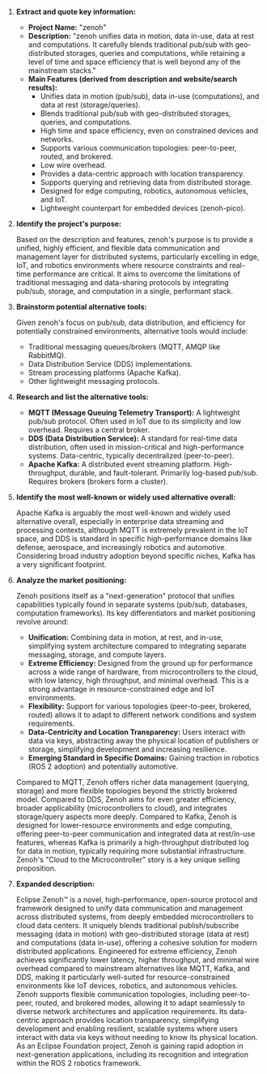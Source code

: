 1.  **Extract and quote key information:**

    *   **Project Name:** "zenoh"
    *   **Description:** "zenoh unifies data in motion, data in-use, data at rest and computations. It carefully blends traditional pub/sub with geo-distributed storages, queries and computations, while retaining a level of time and space efficiency that is well beyond any of the mainstream stacks."
    *   **Main Features (derived from description and website/search results):**
        *   Unifies data in motion (pub/sub), data in-use (computations), and data at rest (storage/queries).
        *   Blends traditional pub/sub with geo-distributed storages, queries, and computations.
        *   High time and space efficiency, even on constrained devices and networks.
        *   Supports various communication topologies: peer-to-peer, routed, and brokered.
        *   Low wire overhead.
        *   Provides a data-centric approach with location transparency.
        *   Supports querying and retrieving data from distributed storage.
        *   Designed for edge computing, robotics, autonomous vehicles, and IoT.
        *   Lightweight counterpart for embedded devices (zenoh-pico).

2.  **Identify the project's purpose:**

    Based on the description and features, zenoh's purpose is to provide a unified, highly efficient, and flexible data communication and management layer for distributed systems, particularly excelling in edge, IoT, and robotics environments where resource constraints and real-time performance are critical. It aims to overcome the limitations of traditional messaging and data-sharing protocols by integrating pub/sub, storage, and computation in a single, performant stack.

3.  **Brainstorm potential alternative tools:**

    Given zenoh's focus on pub/sub, data distribution, and efficiency for potentially constrained environments, alternative tools would include:

    *   Traditional messaging queues/brokers (MQTT, AMQP like RabbitMQ).
    *   Data Distribution Service (DDS) implementations.
    *   Stream processing platforms (Apache Kafka).
    *   Other lightweight messaging protocols.

4.  **Research and list the alternative tools:**

    *   **MQTT (Message Queuing Telemetry Transport):** A lightweight pub/sub protocol. Often used in IoT due to its simplicity and low overhead. Requires a central broker.
    *   **DDS (Data Distribution Service):** A standard for real-time data distribution, often used in mission-critical and high-performance systems. Data-centric, typically decentralized (peer-to-peer).
    *   **Apache Kafka:** A distributed event streaming platform. High-throughput, durable, and fault-tolerant. Primarily log-based pub/sub. Requires brokers (brokers form a cluster).

5.  **Identify the most well-known or widely used alternative overall:**

    Apache Kafka is arguably the most well-known and widely used alternative overall, especially in enterprise data streaming and processing contexts, although MQTT is extremely prevalent in the IoT space, and DDS is standard in specific high-performance domains like defense, aerospace, and increasingly robotics and automotive. Considering broad industry adoption beyond specific niches, Kafka has a very significant footprint.

6.  **Analyze the market positioning:**

    Zenoh positions itself as a "next-generation" protocol that unifies capabilities typically found in separate systems (pub/sub, databases, computation frameworks). Its key differentiators and market positioning revolve around:

    *   **Unification:** Combining data in motion, at rest, and in-use, simplifying system architecture compared to integrating separate messaging, storage, and compute layers.
    *   **Extreme Efficiency:** Designed from the ground up for performance across a wide range of hardware, from microcontrollers to the cloud, with low latency, high throughput, and minimal overhead. This is a strong advantage in resource-constrained edge and IoT environments.
    *   **Flexibility:** Support for various topologies (peer-to-peer, brokered, routed) allows it to adapt to different network conditions and system requirements.
    *   **Data-Centricity and Location Transparency:** Users interact with data via keys, abstracting away the physical location of publishers or storage, simplifying development and increasing resilience.
    *   **Emerging Standard in Specific Domains:** Gaining traction in robotics (ROS 2 adoption) and potentially automotive.

    Compared to MQTT, Zenoh offers richer data management (querying, storage) and more flexible topologies beyond the strictly brokered model. Compared to DDS, Zenoh aims for even greater efficiency, broader applicability (microcontrollers to cloud), and integrates storage/query aspects more deeply. Compared to Kafka, Zenoh is designed for lower-resource environments and edge computing, offering peer-to-peer communication and integrated data at rest/in-use features, whereas Kafka is primarily a high-throughput distributed log for data in motion, typically requiring more substantial infrastructure. Zenoh's "Cloud to the Microcontroller" story is a key unique selling proposition.

7.  **Expanded description:**

    Eclipse Zenoh™ is a novel, high-performance, open-source protocol and framework designed to unify data communication and management across distributed systems, from deeply embedded microcontrollers to cloud data centers. It uniquely blends traditional publish/subscribe messaging (data in motion) with geo-distributed storage (data at rest) and computations (data in-use), offering a cohesive solution for modern distributed applications. Engineered for extreme efficiency, Zenoh achieves significantly lower latency, higher throughput, and minimal wire overhead compared to mainstream alternatives like MQTT, Kafka, and DDS, making it particularly well-suited for resource-constrained environments like IoT devices, robotics, and autonomous vehicles. Zenoh supports flexible communication topologies, including peer-to-peer, routed, and brokered modes, allowing it to adapt seamlessly to diverse network architectures and application requirements. Its data-centric approach provides location transparency, simplifying development and enabling resilient, scalable systems where users interact with data via keys without needing to know its physical location. As an Eclipse Foundation project, Zenoh is gaining rapid adoption in next-generation applications, including its recognition and integration within the ROS 2 robotics framework.